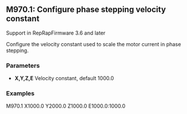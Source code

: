 ## M970.1: Configure phase stepping velocity constant

Support in RepRapFirmware 3.6 and later

Configure the velocity constant used to scale the motor current in phase stepping.

### Parameters

- **X,Y,Z,E** Velocity constant, default 1000.0

### Examples

M970.1 X1000.0 Y2000.0 Z1000.0 E1000.0:1000.0

